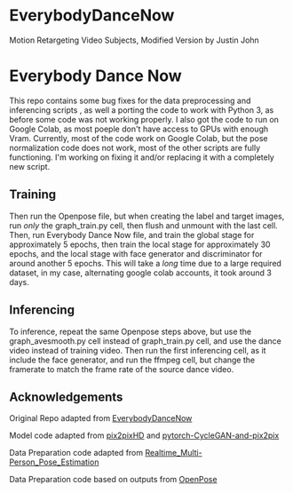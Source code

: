 # EverybodyDanceNow
Motion Retargeting Video Subjects, Modified Version by Justin John
# Everybody Dance Now
This repo contains some bug fixes for the data preprocessing and inferencing scripts , as well a porting the code to work with Python 3, as before some code was not working properly. I also got the code to run on Google Colab, as most poeple don't have access to GPUs with enough Vram.
Currently, most of the code work on Google Colab, but the pose normalization code does not work, most of the other scripts are fully functioning.
I'm working on fixing it and/or replacing it with a completely new script.

## Training
Then run the Openpose file, but when creating the label and target images, run _only_ the graph_train.py cell, then flush and unmount with the last cell. 
Then, run Everybody Dance Now file, and train the global stage for approximately 5 epochs, then train the local stage for approximately 30 epochs, and the local stage with face generator and discriminator for around another 5 epochs. 
This will take a _long_ time due to a large required dataset, in my case, alternating google colab accounts, it took around 3 days. 

## Inferencing
To inference, repeat the same Openpose steps above, but use the graph_avesmooth.py cell instead of graph_train.py cell, and use the dance video instead of training video. 
Then run the first inferencing cell, as it include the face generator, and run the ffmpeg cell, but change the framerate to match the frame rate of the source dance video. 

## Acknowledgements

Original Repo adapted from [EverybodyDanceNow](https://github.com/carolineec/EverybodyDanceNow)

Model code adapted from [pix2pixHD](https://github.com/NVIDIA/pix2pixHD) and [pytorch-CycleGAN-and-pix2pix](https://github.com/junyanz/pytorch-CycleGAN-and-pix2pix)

Data Preparation code adapted from [Realtime_Multi-Person_Pose_Estimation](https://github.com/ZheC/Realtime_Multi-Person_Pose_Estimation)

Data Preparation code based on outputs from [OpenPose](https://github.com/CMU-Perceptual-Computing-Lab/openpose)
